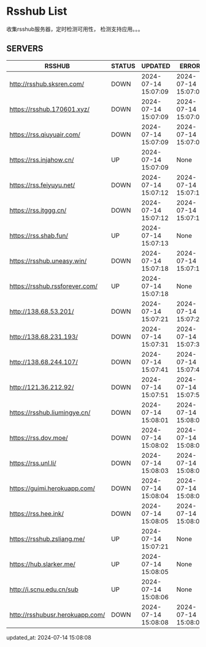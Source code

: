 # Rsshub List

收集rsshub服务器，定时检测可用性， 检测支持应用。。。


## SERVERS

|  RSSHUB   | STATUS  | UPDATED  | ERROR  | TWITTER |  
|  ----  | ----  | ----  | ----  | ---- |  
| http://rsshub.sksren.com/ | DOWN | 2024-07-14 15:07:09 | 2024-07-14 15:07:09 |  
| https://rsshub.170601.xyz/ | DOWN | 2024-07-14 15:07:09 | 2024-07-14 15:07:09 |  
| https://rss.qiuyuair.com/ | DOWN | 2024-07-14 15:07:09 | 2024-07-14 15:07:09 |  
| https://rss.injahow.cn/ | UP | 2024-07-14 15:07:09 | None ||  
| https://rss.feiyuyu.net/ | DOWN | 2024-07-14 15:07:12 | 2024-07-14 15:07:12 |  
| https://rss.itggg.cn/ | DOWN | 2024-07-14 15:07:12 | 2024-07-14 15:07:12 |  
| https://rss.shab.fun/ | UP | 2024-07-14 15:07:13 | None ||  
| https://rsshub.uneasy.win/ | DOWN | 2024-07-14 15:07:18 | 2024-07-14 15:07:18 |  
| https://rsshub.rssforever.com/ | UP | 2024-07-14 15:07:18 | None ||  
| http://138.68.53.201/ | DOWN | 2024-07-14 15:07:21 | 2024-07-14 15:07:21 |  
| http://138.68.231.193/ | DOWN | 2024-07-14 15:07:31 | 2024-07-14 15:07:31 |  
| http://138.68.244.107/ | DOWN | 2024-07-14 15:07:41 | 2024-07-14 15:07:41 |  
| http://121.36.212.92/ | DOWN | 2024-07-14 15:07:51 | 2024-07-14 15:07:51 |  
| https://rsshub.liumingye.cn/ | DOWN | 2024-07-14 15:08:01 | 2024-07-14 15:08:01 |  
| https://rss.dov.moe/ | DOWN | 2024-07-14 15:08:02 | 2024-07-14 15:08:02 |  
| https://rss.unl.li/ | DOWN | 2024-07-14 15:08:03 | 2024-07-14 15:08:03 |  
| https://guimi.herokuapp.com/ | DOWN | 2024-07-14 15:08:04 | 2024-07-14 15:08:04 |  
| https://rss.hee.ink/ | DOWN | 2024-07-14 15:08:05 | 2024-07-14 15:08:05 |  
| https://rsshub.zsliang.me/ | UP | 2024-07-14 15:07:21 | None |OK|  
| https://hub.slarker.me/ | UP | 2024-07-14 15:08:05 | None ||  
| http://i.scnu.edu.cn/sub | UP | 2024-07-14 15:08:06 | None ||  
| http://rsshubusr.herokuapp.com/ | DOWN | 2024-07-14 15:08:08 | 2024-07-14 15:08:08 |  
  

updated_at: 2024-07-14 15:08:08  

